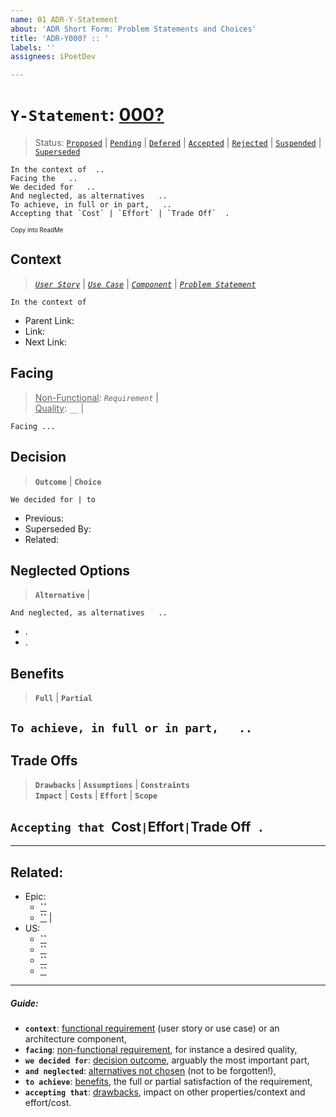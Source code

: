```yaml
---
name: 01 ADR-Y-Statement
about: 'ADR Short Form: Problem Statements and Choices'
title: 'ADR-Y000? :: '
labels: ''
assignees: iPoetDev

---
```


# **`Y-Statement`**: **[000?]()**
> Status: [`Proposed`](https://github.com/iPoetDev/P2-Template/labels/ADR-Proposed)  |  [`Pending`](https://github.com/iPoetDev/P2-Template/labels/ADR-Pending)  |  [`Defered`](https://github.com/iPoetDev/P2-Template/labels/ADR-Deferred)  |  [`Accepted`](https://github.com/iPoetDev/P2-Template/labels/ADR-Accepted)  |  [`Rejected`](https://github.com/iPoetDev/P2-Template/labels/ADR-Rejected)  |  [`Suspended`](https://github.com/iPoetDev/P2-Template/labels/ADR-Suspended)  |  [`Superseded`](https://github.com/iPoetDev/P2-Template/labels/ADR-Superseded)

```
In the context of  ..
Facing the   ..
We decided for   ..
And neglected, as alternatives   ..
To achieve, in full or in part,   ..
Accepting that `Cost` | `Effort` | `Trade Off`  .
```
<small><sub>Copy into ReadMe<sub></small>

## Context
> *[`User Story`]()* | *[`Use Case`]()* | *[`Component`]()* | *[`Problem Statement`]()*

`In the context of   `

- Parent Link: *[ ]( )*
- Link: *[ ]( )*
- Next Link: *[ ]( )*

## Facing
> <ins>Non-Functional</ins>: *`Requirement`* |   <br>
> <ins>Quality</ins>: *`__`* |   <br>

` Facing ... `

## Decision
>  **`Outcome`** | **`Choice`**   <br>

`We decided for | to `

- Previous: *[ ]( )*
- Superseded By: *[ ]( )*
- Related: *[ ]( )*

## Neglected Options
> **`Alternative`** |

`And neglected, as alternatives   ..`
- .
- .

## Benefits
> **`Full`** | **`Partial`**

`To achieve, in full or in part,   .. `
-

## Trade Offs
> **`Drawbacks`**  | **`Assumptions`** | **`Constraints`**  <br>
> **`Impact`** | **`Costs`** | **`Effort`**  | **`Scope`**

`Accepting that `Cost` | `Effort` | `Trade Off`  . `
-

---

## Related:

- Epic:
  - **[``]()**
  - **[``]()** |
- US:
  - **[``]()**
  - **[``]()**
  - **[``]()**
  - **[``]()**

---
##### Guide:

- **`context`**: <ins>functional requirement</ins> (user story or use case) or an architecture component,
- **`facing`**: <ins>non-functional requirement</ins>, for instance a desired quality,
- **`we decided for`**: <ins>decision outcome</ins>, arguably the most important part,
- **`and neglected`**: <ins>alternatives not chosen</ins> (not to be forgotten!),
- **`to achieve`**: <ins>benefits</ins>, the full or partial satisfaction of the requirement,
- **`accepting that`**: <ins>drawbacks</ins>, impact on other properties/context and effort/cost.
